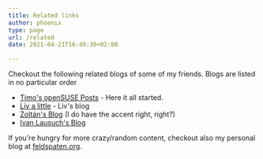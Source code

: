 ```yaml
---
title: Related links
author: phoenix
type: page
url: /related
date: 2021-04-21T16:49:39+02:00

---
```

Checkout the following related blogs of some of my friends. Blogs are listed in no particular order

* [Timo's openSUSE Posts](https://timojyrinki.gitlab.io/hugo/) - Here it all started.
* [Liv a little](https://kalikiana.gitlab.io/) - Liv's blog
* [Zoltán's Blog](https://bzoltan1.github.io/) (I do have the accent right, right?)
* [Ivan Lausuch's Blog](https://ilausuch2.gitlab.io/)

If you're hungry for more crazy/random content, checkout also my personal blog at [feldspaten.org](https://feldspaten.org).
